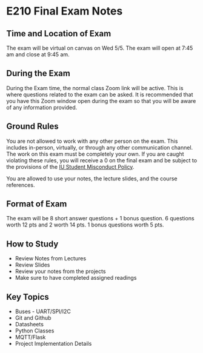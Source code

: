 # E210 Final Exam Notes

## Time and Location of Exam

The exam will be virtual on canvas on Wed 5/5. The exam will open at
7:45 am and close at 9:45 am.

## During the Exam

During the Exam time, the normal class Zoom link will be active. This
is where questions related to the exam can be asked. It is recommended
that you have this Zoom window open during the exam so that you will
be aware of any information provided.

## Ground Rules 

You are not allowed to work with any other person on the exam. This 
includes in-person, virtually, or through any other communication
channel. The work on this exam must be completely your own. If you are
caught violating these rules, you will receive a 0 on the final exam
and be subject to the provisions of the [IU Student Misconduct
Policy](https://studentcode.iu.edu/procedures/bloomington/discipline/academic-misconduct/index.html).

You are allowed to use your notes, the lecture slides, and the course
references.

## Format of Exam

The exam will be 8 short answer questions + 1 bonus question. 6
questions worth 12 pts and 2 worth 14 pts. 1 bonus questions worth 5
pts.

## How to Study

* Review Notes from Lectures
* Review Slides 
* Review your notes from the projects
* Make sure to have completed assigned readings 

## Key Topics

* Buses - UART/SPI/I2C
* Git and Github
* Datasheets 
* Python Classes 
* MQTT/Flask
* Project Implementation Details 

